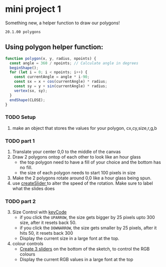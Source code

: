 # mini project 1
Something new, a helper function to draw our polygons!

```
20.1.00 polygons
```

## Using polygon helper function:

```javascript
function polygon(x, y, radius, npoints) {
  const angle = 360 / npoints; // Calculate angle in degrees   
  beginShape();
  for (let i = 0; i < npoints; i++) {
    const currentAngle = angle * i-90;
    const sx = x + cos(currentAngle) * radius;
    const sy = y + sin(currentAngle) * radius;
    vertex(sx, sy);
  }
  endShape(CLOSE);
}
```


### TODO Setup
1. make an object that stores the values for your polygon, cx,cy,size,r,g,b 


### TODO part 1
1. Translate your center 0,0 to the middle of the canvas 
2. Draw 2 polygons ontop of each other to look like an hour glass
   - the top polygon need to have a fill of your choice and the bottom has no fill.
   - the size of each polygon needs to start 100 pixels in size
4. Make the 2 polygons rotate around 0,0 like a hour glass being spun.
5. use [createSlider ](https://p5js.org/reference/p5/createSlider/) to alter the speed of the rotation. Make sure to label what the slides does

### TODO part 2
3. Size Control with [keyCode](https://p5js.org/reference/p5/keyCode/)
     - if you click the `UPARROW`, the size gets bigger by 25 pixels upto 300 size, after it resets back 50. 
     - if you click the `DOWNARROW`, the size gets smaller by 25 pixels, after it hits 50, it resets back 300
     - Display the current size in a large font at the top. 
4. colour controls
    - [Create 3 sliders](https://p5js.org/reference/p5/createSlider/) on the bottom of the sketch, to control the RGB colours
    - Display the current RGB values in a large font at the top
   

 

